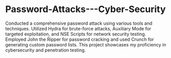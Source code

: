 # Password-Attacks---Cyber-Security

Conducted a comprehensive password attack using various tools and techniques. Utilized Hydra for brute-force attacks, Auxiliary Mode for targeted exploitation, and NSE Scripts for network security testing. Employed John the Ripper for password cracking and used Crunch for generating custom password lists. This project showcases my proficiency in cybersecurity and penetration testing.
